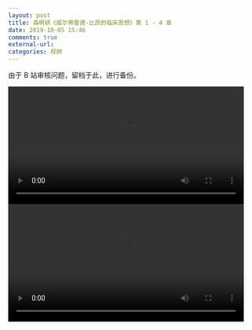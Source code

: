 ```yaml
---
layout: post
title: 森明顿《威尔弗雷德·比昂的临床思想》第 1 - 4 章
date: 2019-10-05 15:46
comments: true
external-url:
categories: 视频
---
```

由于 B 站审核问题，留档于此，进行备份。


  <video width="480" controls="true" allowfullscreen="true" >
    <source src="{{site.url}}/videos/bion1.mp4" type="video/mp4">
  </video>
  <video width="480" controls="true" allowfullscreen="true">
    <source src="{{site.url}}/videos/bion2.mp4" type="video/mp4">
  </video>


